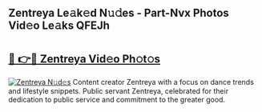 ## Zentreya Le𝚊k𝚎d N𝚞𝚍es - Part-Nvx Photos Vid𝚎o Le𝚊ks QFEJh

# <h2><a href="http://fbe8cl.evod.top/?m=Zentreya">🔗 👉🔴 Zentreya Vid𝚎o Ph𝚘t𝚘s</a></h2>

[![Zentreya N𝚞d𝚎s](https://i.imgur.com/8V9OHl7.gif)](http://fbe8cl.evod.top/?m=Zentreya)
Content creator Zentreya with a focus on dance trends and lifestyle snippets. Public servant Zentreya, celebrated for their dedication to public service and commitment to the greater good. 
